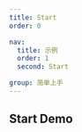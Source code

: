```yaml
---
title: Start
order: 0

nav:
  title: 示例
  order: 1
  second: Start

group: 简单上手
---
```


## Start Demo

<code src="./index.tsx" compact="true"></code>
